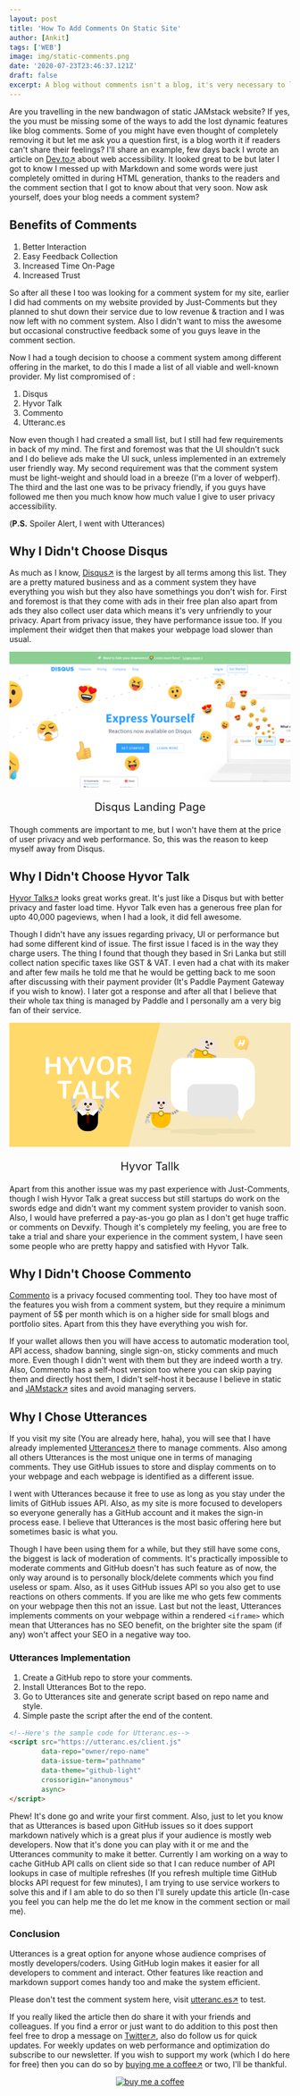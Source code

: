 ```yaml
---
layout: post
title: 'How To Add Comments On Static Site'
author: [Ankit]
tags: ['WEB']
image: img/static-comments.png
date: '2020-07-23T23:46:37.121Z'
draft: false
excerpt: A blog without comments isn't a blog, it's very necessary to let your audience talk to you and leave their thoughts as they read the content. Learn how I implemented it on a static site.
---
```


Are you travelling in the new bandwagon of static JAMstack website? If yes, the you must be missing some of the ways to add the lost dynamic features like blog comments. Some of you might have even thought of completely removing it but let me ask you a question first, is a blog worth it if readers can't share their feelings? I'll share an example, few days back I wrote an article on [Dev.to↗](https://dev.to/devxify) about web accessibility. It looked great to be but later I got to know I messed up with Markdown and some words were just completely omitted in during HTML generation, thanks to the readers and the comment section that I got to know about that very soon. Now ask yourself, does your blog needs a comment system?

## Benefits of Comments

1. Better Interaction
2. Easy Feedback Collection
3. Increased Time On-Page
4. Increased Trust

So after all these I too was looking for a comment system for my site, earlier I did had comments on my website provided by Just-Comments but they planned to shut down their service due to low revenue & traction and I was now left with no comment system. Also I didn't want to miss the awesome but occasional constructive feedback some of you guys leave in the comment section.

Now I had a tough decision to choose a comment system among different offering in the market, to do this I made a list of all viable and well-known provider. My list compromised of :

1. Disqus
2. Hyvor Talk
3. Commento
4. Utteranc.es 

Now even though I had created a small list, but I still had few requirements in back of my mind. The first and foremost was that the UI shouldn't suck and I do believe ads make the UI suck, unless implemented in an extremely user friendly way. My second requirement was that the comment system must be light-weight and should load in a breeze (I'm a lover of webperf). The third and the last one was to be privacy friendly, if you guys have followed me then you much know how much value I give to user privacy accessibility.

(**P.S.** Spoiler Alert, I went with Utterances)

## Why I Didn't Choose Disqus

As much as I know, [Disqus↗](https://disqus.com/) is the largest by all terms among this list. They are a pretty matured business and as a comment system they have everything you wish but they also have somethings you don't wish for. First and foremost is that they come with ads in their free plan also apart from ads they also collect user data which means it's very unfriendly to your privacy. Apart from privacy issue, they have performance issue too. If you implement their widget then that makes your webpage load slower than usual.

![Disqus Landing Page](img/disqus.png)
<p style="text-align: center; font-size:1.25rem">Disqus Landing Page</p>

Though comments are important to me, but I won't have them at the price of user privacy and web performance. So, this was the reason to keep myself away from Disqus.

## Why I Didn't Choose Hyvor Talk

[Hyvor Talks↗](https://talk.hyvor.com) looks great works great. It's just like a Disqus but with better privacy and faster load time. Hyvor Talk even has a generous free plan for upto 40,000 pageviews, when I had a look, it did fell awesome. 

Though I didn't have any issues regarding privacy, UI or performance but had some different kind of issue. The first issue I faced is in the way they charge users. The thing I found that though they based in Sri Lanka but still collect nation specific taxes like GST & VAT. I even had a chat with its maker and after few mails he told me that he would be getting back to me soon after discussing with their payment provider (It's Paddle Payment Gateway if you wish to know). I later got a response and after all that I believe that their whole tax thing is managed by Paddle and I personally am a very big fan of their service.

![Hyvor Talk](img/hyvor-talk.png)
<p style="text-align: center; font-size:1.25rem">Hyvor Tallk</p>

Apart from this another issue was my past experience with Just-Comments, though I wish Hyvor Talk a great success but still startups do work on the swords edge and didn't want my comment system provider to vanish soon. Also, I would have preferred a pay-as-you go plan as I don't get huge traffic or comments on Devxify. Though it's completely my feeling, you are free to take a trial and share your experience in the comment system, I have seen some people who are pretty happy and satisfied with Hyvor Talk.

## Why I Didn't Choose Commento

[Commento](https://commento.io/) is a privacy focused commenting tool. They too have most of the features you wish from a comment system, but they require a minimum payment of 5$ per month which is on a higher side for small blogs and portfolio sites. Apart from this they have everything you wish for.

If your wallet allows then you will have access to automatic moderation tool, API access, shadow banning, single sign-on, sticky comments and much more. Even though I didn't went with them but they are indeed worth a try. Also, Commento has a self-host version too where you can skip paying them and directly host them, I didn't self-host it because I believe in static and [JAMstack↗](https://www.devxify.com/jamstack-for-web/) sites and avoid managing servers.

## Why I Chose Utterances

If you visit my site (You are already here, haha), you will see that I have already implemented [Utterances↗](https://utteranc.es/) there to manage comments. Also among all others Utterances is the most unique one in terms of managing comments. They use GitHub issues to store and display comments on to your webpage and each webpage is identified as a different issue.

I went with Utterances because it free to use as long as you stay under the limits of GitHub issues API. Also, as my site is more focused to developers so everyone generally has a GitHub account and it makes the sign-in process ease. I believe that Utterances is the most basic offering here but sometimes basic is what you.

Though I have been using them for a while, but they still have some cons, the biggest is lack of moderation of comments. It's practically impossible to moderate comments and GitHub doesn't has such feature as of now, the only way around is to personally block/delete comments which you find useless or spam. Also, as it uses GitHub issues API so you also get to use reactions on others comments. If you are like me who gets few comments on your webpage then this not an issue. Last but not the least, Utterances implements comments on your webpage within a rendered `<iframe>` which mean that Utterances has no SEO benefit, on the brighter site the spam (if any) won't affect your SEO in a negative way too.

### Utterances Implementation

1. Create a GitHub repo to store your comments.
2. Install Utterances Bot to the repo.
3. Go to Utterances site and generate script based on repo name and style.
4. Simple paste the script after the end of the content.

```html
<!--Here's the sample code for Utteranc.es-->
<script src="https://utteranc.es/client.js"
        data-repo="owner/repo-name"
        data-issue-term="pathname"
        data-theme="github-light"
        crossorigin="anonymous"
        async>
</script>
```

Phew! It's done go and write your first comment. Also, just to let you know that as Utterances is based upon GitHub issues so it does support markdown natively which is a great plus if your audience is mostly web developers. Now that it's done you can play with it or me and the Utterances community to make it better. Currently I am working on a way to cache GitHub API calls on client side so that I can reduce number of API lookups in case of multiple refreshes (If you refresh multiple time GitHub blocks API request for few minutes), I am trying to use service workers to solve this and if I am able to do so then I'll surely update this article (In-case you feel you can help me the do let me know in the comment section or mail me).

### Conclusion

Utterances is a great option for anyone whose audience comprises of mostly developers/coders. Using GitHub login makes it easier for all developers to comment and interact. Other features like reaction and markdown support comes handy too and make the system efficient.

Please don't test the comment system here, visit [utteranc.es↗](https://utteranc.es) to test.

If you really liked the article then do share it with your friends and colleagues. If you find a error or just want to do addition to this post then feel free to drop a message on [Twitter↗](https://twitter.com/devxify), also do follow us for quick updates. For weekly updates on web performance and optimization do subscribe to our newsletter. If you wish to support my work (which I do here for free) then you can do so by [buying me a coffee↗](https://www.buymeacoffee.com/Devxify) or two, I'll be thankful.

<p style="text-align:center">
<a href="https://www.buymeacoffee.com/Devxify" rel="noreferrer nofollow" target="_blank"><img alt="buy me a coffee" src="https://devstorage.b-cdn.net/bmc.svg"></a>
</p>
<!--Comments System-->
<script src="https://utteranc.es/client.js" data-repo="Devxify/devxify-comment" data-issue-term="pathname" data-theme="github-light" crossorigin="anonymous" async>
</script>
